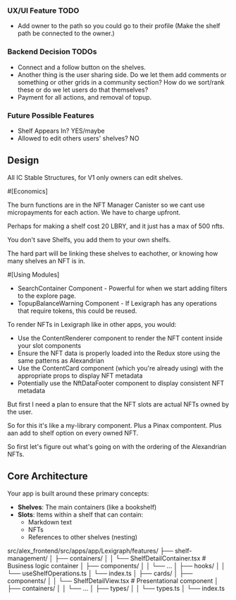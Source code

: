### UX/UI Feature TODO


- Add owner to the path so you could go to their profile (Make the shelf path be connected to the owner.)


### Backend Decision TODOs
- Connect and a follow button on the shelves.
- Another thing is the user sharing side. Do we let them add comments or something or other grids in a community section? How do we sort/rank these or do we let users do that themselves?
- Payment for all actions, and removal of topup.



### Future Possible Features

- Shelf Appears In? YES/maybe
- Allowed to edit others users' shelves? NO

## Design

All IC Stable Structures, for V1 only owners can edit shelves.

#[Economics]

The burn functions are in the NFT Manager Canister so we cant use micropayments for each action. We have to charge upfront.

Perhaps for making a shelf cost 20 LBRY, and it just has a max of 500 nfts.

You don't save Shelfs, you add them to your own shelfs.

The hard part will be linking these shelves to eachother, or knowing how many shelves an NFT is in.










#[Using Modules] 

- SearchContainer Component - Powerful for when we start adding filters to the explore page.
- TopupBalanceWarning Component - If Lexigraph has any operations that require tokens, this could be reused.






To render NFTs in Lexigraph like in other apps, you would:
- Use the ContentRenderer component to render the NFT content inside your slot components
- Ensure the NFT data is properly loaded into the Redux store using the same patterns as Alexandrian
- Use the ContentCard component (which you're already using) with the appropriate props to display NFT metadata
- Potentially use the NftDataFooter component to display consistent NFT metadata

But first I need a plan to ensure that the NFT slots are actual NFTs owned by the user.

So for this it's like a my-library component. Plus a Pinax compontent. Plus aan add to shelf option on every owned NFT.

So first let's figure out what's going on with the ordering of the Alexandrian NFTs.















## Core Architecture

Your app is built around these primary concepts:
- **Shelves**: The main containers (like a bookshelf)
- **Slots**: Items within a shelf that can contain:
  - Markdown text
  - NFTs
  - References to other shelves (nesting)

src/alex_frontend/src/apps/app/Lexigraph/features/
├── shelf-management/
│   ├── containers/
│   │   └── ShelfDetailContainer.tsx  # Business logic container
│   ├── components/
│   │   └── ...
│   ├── hooks/
│   │   └── useShelfOperations.ts
│   └── index.ts
│
├── cards/
│   ├── components/
│   │   └── ShelfDetailView.tsx      # Presentational component
│   ├── containers/
│   │   └── ...
│   ├── types/
│   │   └── types.ts
│   └── index.ts











